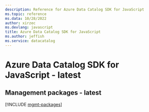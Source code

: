 ```yaml
---
description: Reference for Azure Data Catalog SDK for JavaScript
ms.topic: reference
ms.data: 10/28/2022
author: xirzec
ms.devlang: javascript
title: Azure Data Catalog SDK for JavaScript
ms.author: jeffish
ms.service: datacatalog
---
```

# Azure Data Catalog SDK for JavaScript - latest

## Management packages - latest
[!INCLUDE [mgmt-packages](data-catalog-mgmt-index.md)]